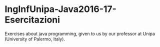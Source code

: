 # IngInfUnipa-Java2016-17-Esercitazioni
Exercises about java programming, given to us by our professor at Unipa (University of Palermo, Italy).
